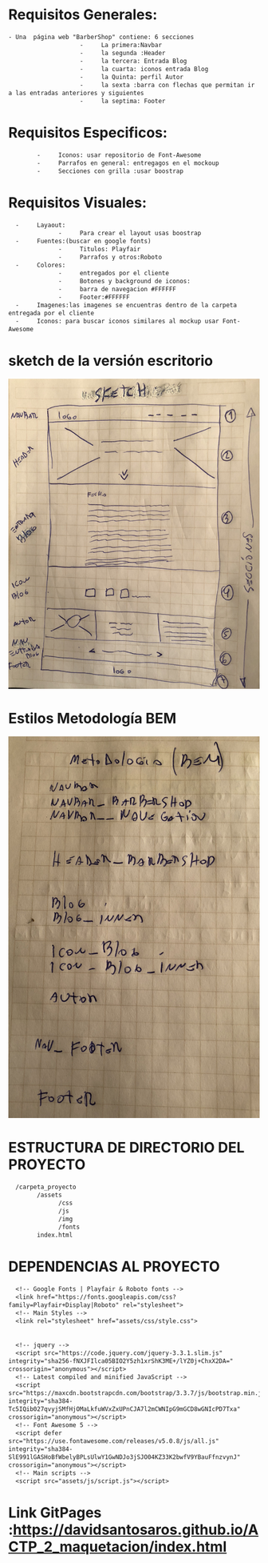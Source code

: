 #  Requisitos Generales:
    - Una  página web "BarberShop" contiene: 6 secciones
                        -     La primera:Navbar
                        -     la segunda :Header
                        -     la tercera: Entrada Blog
                        -     la cuarta: iconos entrada Blog
                        -     la Quinta: perfil Autor
                        -     la sexta :barra con flechas que permitan ir a las entradas anteriores y siguientes
                        -     la septima: Footer
        
#  Requisitos Especificos:
            -     Iconos: usar repositorio de Font-Awesome
            -     Parrafos en general: entregagos en el mockoup
            -     Secciones con grilla :usar boostrap


# Requisitos Visuales:
      -     Layaout: 
                  -     Para crear el layout usas boostrap
      -     Fuentes:(buscar en google fonts)
                  -     Titulos: Playfair 
                  -     Parrafos y otros:Roboto
      -     Colores:   
                  -     entregados por el cliente
                  -     Botones y background de iconos:
                  -     barra de navegacion #FFFFFF
                  -     Footer:#FFFFFF
      -     Imagenes:las imagenes se encuentras dentro de la carpeta entregada por el cliente
      -     Iconos: para buscar iconos similares al mockup usar Font-Awesome



#  sketch de la versión escritorio 

 ![aquí](version_desktop.jpg)


#  Estilos Metodología BEM

![aquí](Hoja_estilos.jpg)


#  ESTRUCTURA DE DIRECTORIO DEL PROYECTO

      /carpeta_proyecto 
            /assets
                  /css
                  /js
                  /img 
                  /fonts
            index.html

#  DEPENDENCIAS AL PROYECTO

      <!-- Google Fonts | Playfair & Roboto fonts -->
      <link href="https://fonts.googleapis.com/css?family=Playfair+Display|Roboto" rel="stylesheet">
      <!-- Main Styles -->
      <link rel="stylesheet" href="assets/css/style.css">


      <!-- jquery -->
      <script src="https://code.jquery.com/jquery-3.3.1.slim.js" integrity="sha256-fNXJFIlca05BIO2Y5zh1xrShK3ME+/lYZ0j+ChxX2DA=" crossorigin="anonymous"></script>
      <!-- Latest compiled and minified JavaScript -->
      <script src="https://maxcdn.bootstrapcdn.com/bootstrap/3.3.7/js/bootstrap.min.js" integrity="sha384-Tc5IQib027qvyjSMfHjOMaLkfuWVxZxUPnCJA7l2mCWNIpG9mGCD8wGNIcPD7Txa" crossorigin="anonymous"></script>
      <!-- Font Awesome 5 -->
      <script defer src="https://use.fontawesome.com/releases/v5.0.8/js/all.js" integrity="sha384-SlE991lGASHoBfWbelyBPLsUlwY1GwNDJo3jSJO04KZ33K2bwfV9YBauFfnzvynJ" crossorigin="anonymous"></script>
      <!-- Main scripts -->
      <script src="assets/js/script.js"></script>
            


#  Link GitPages :https://davidsantosaros.github.io/ACTP_2_maquetacion/index.html
